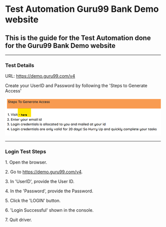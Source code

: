 <h1>Test Automation Guru99 Bank Demo website</h1>
<h2>This is the guide for the Test Automation done for the Guru99 Bank Demo website</h2>
<hr>

<h3>Test Details</h3>
	<p>URL: <a href="https://demo.guru99.com/v4">https://demo.guru99.com/v4</a></p>
	<p>Create your UserID and Password by following the 'Steps to Generate Access'</p>
	<img src=screenshot_README/visit_here.png>
	<hr>

<h3>Login Test Steps</h3>
	<p>1. Open the browser.</p>
	<p>2. Go to <a href="https://demo.guru99.com/v4">https://demo.guru99.com/v4</a>.</p>
	<p>3. In 'UserID', provide the User ID.</p>
	<p>4. In the 'Password', provide the Password.</p>
	<p>5. Click the 'LOGIN' button.</p>
	<p>6. 'Login Successful' shown in the console.</p>
	<p>7. Quit driver.</p>

